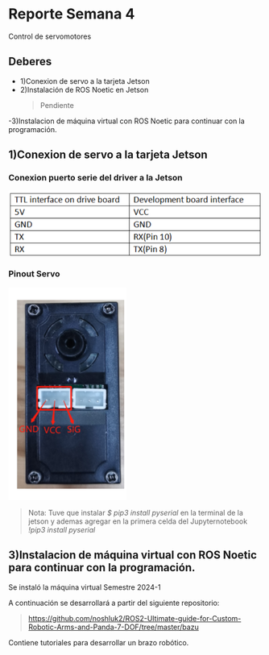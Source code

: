 
# Reporte Semana 4
Control de servomotores

## Deberes
- 1)Conexion de servo a la tarjeta Jetson
- 2)Instalación de ROS Noetic en Jetson
  > Pendiente

-3)Instalacion de máquina virtual con ROS Noetic para continuar con la programación.


  ## 1)Conexion de servo a la tarjeta Jetson
### Conexion puerto serie del driver a la Jetson
![ConexionServoSerial](/Bitácora/Imágenes/WiringServoJetson.png)
### Pinout Servo
![PinoutServo](/Bitácora/Imágenes/PinMotorServo.png)

 > Nota: 
 Tuve que instalar  *$ pip3 install pyserial* en la terminal de la jetson y ademas agregar en la primera celda del Jupyternotebook *!pip3 install pyserial*


  ## 3)Instalacion de máquina virtual con ROS Noetic para continuar con la programación.

Se instaló la máquina virtual Semestre 2024-1

A continuación se desarrollará a partir del siguiente repositorio:
> https://github.com/noshluk2/ROS2-Ultimate-guide-for-Custom-Robotic-Arms-and-Panda-7-DOF/tree/master/bazu

Contiene tutoriales para desarrollar un brazo robótico. 






    

    

